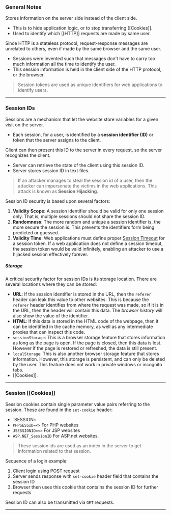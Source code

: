 ### General Notes

Stores information on the server side instead of the client side.
- This is to hide application logic, or to stop transferring [[Cookies]].
- Used to identify which [[HTTP]] requests are made by same user.

Since HTTP is a stateless protocol, request-response messages are unrelated to others, even if made by the same browser and the same user.
- Sessions were invented such that messages don't have to carry too much information all the time to identify the user.
- This session information is held in the client side of the HTTP protocol, or the browser.

> Session tokens are used as unique identifiers for web applications to identify users.

---
### Session IDs

Sessions are a mechanism that let the website store variables for a given visit on the server.
- Each session, for a user, is identified by a **session identifier (ID)** or token that the server assigns to the client.

Client can then present this ID to the server in every request, so the server recognizes the client.
- Server can retrieve the state of the client using this session ID. 
- Server stores session ID in text files.

> If an attacker manages to steal the session id of a user, then the attacker can impersonate the victims in the web applications. This attack is known as **Session Hijacking**.

Session ID security is based upon several factors:
1. **Validity Scope**: A session identifier should be valid for only one session only. That is, multiple sessions should not share the session ID.
2. **Randomness**: The more random and unique a session identifier is, the more secure the session is. This prevents the identifiers form being predicted or guessed.
3. **Validity Time**:  Web applications must define proper [Session Timeout](https://owasp.org/www-community/Session_Timeout) for a session token. If a web application does not define a session timeout, the session token would be valid infinitely, enabling an attacker to use a hijacked session effectively forever.

##### Storage

A critical security factor for session IDs is its storage location. There are several locations where they can be stored:
- **URL**: If the session identifier is stored in the URL, then the `referer` header can leak this value to other websites. This is because the `referer` header identifies from where the request was made, so if it is in the URL, then the header will contain this data. The *browser history* will also show the value of the identifier.
- **HTML**: If this data is stored in the HTML code of the webpage, then it can be identified in the cache memory, as well as any intermediate proxies that can inspect this code.
- `sessionStorage`: This is a browser storage feature that stores information as long as the page is open. If the page is closed, then this data is lost. However if the page is restored or refreshed, the data is still present.
- `localStorage`: This is also another browser storage feature that stores information. However, this storage is persistent, and can only be deleted by the user. This feature does not work in private windows or incognito tabs.
- [[Cookies]].

---
### Session [[Cookies]]

Session cookies contain single parameter value pairs referring to the session. These are found in the `set-cookie` header: 
* `SESSION=<session-ID>
* `PHPSESSID=<>` For PHP websites
* `JSESSIONID=<>` For JSP websites
* `ASP.NET_SessionID` For ASP.net websites.

> These session ids are used as an index in the server to get information related to that session.

Sequence of a login example:
1. Client login using POST request
2. Server sends response with `set-cookie` header field that contains the session ID
3. Browser then uses this cookie that contains the session ID for further requests

Session ID can also be transmitted via `GET` requests.

---

